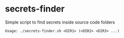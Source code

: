 # secrets-finder
Simple script to find secrets inside source code folders

```
Usage: ./secrets-finder.sh <DIR1> (<DIR2> <DIR3> ...)
```

